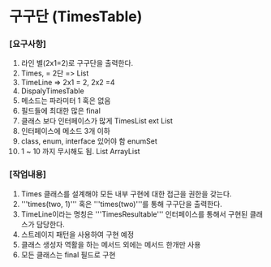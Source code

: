 # 구구단 (TimesTable)


### __[요구사항]__
1. 라인 별(2x1=2)로 구구단을 출력한다.
2. Times<Integer>, = 2단 => List
3. TimeLine => 2x1 = 2, 2x2 =4
4. DispalyTimesTable
5. 메소드는 파라미터 1 혹은 없음
6. 필드들에 최대한 많은 final
7. 클래스 보다 인터페이스가 많게 TimesList ext List
8. 인터페이스에 메소드 3개 이하
9. class, enum, interface 있어야 함 enumSet
10. 1 ~ 10 까지 무시해도 됨.  List<ArrayList> ArrayList<List>



### __[작업내용]__
1. Times 클래스를 설계해야 모든 내부 구현에 대한 접근을  권한을 갖는다.
2. '''times(two, 1)''' 혹은 '''times(two)'''를 통해 구구단을 출력한다.
3. TimeLine이라는 명칭은 '''TimesResultable''' 인터페이스를 통해서 구현된 클래스가 담당한다.
4. 스트레이지 패턴을 사용하여 구현 예정
5. 클래스 생성자 역활을 하는 메서드 외에는 메서드 한개만 사용
6. 모든 클래스는 final 필드로 구현
